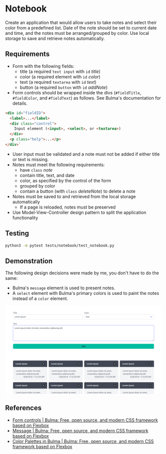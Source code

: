 # Notebook

Create an application that would allow users to take notes and select their color from a predefined list.
Date of the note should be set to current date and time, and the notes must be arranged/grouped by color.
Use local storage to save and retrieve notes automatically.

## Requirements

- Form with the following fields:
  - title (a required `text input` with `id` *title*)
  - color (a required element with `id` *color*)
  - text (a required `textarea` with `id` *text*)
  - button (a required `button` with `id` *addNote*)
- Form controls should be wrapped inside the divs (`#fieldTitle`, `#fieldColor`, and `#fieldText`) as follows. See Bulma's documentation for details.

```html
<div id="fieldID">
  <label>...</label>
  <div class="control">
    Input element (<input>, <select>, or <textarea>)
  </div>
  <p class="help">...</p>
</div>`
```

- User input must be validated and a note must not be added if either title or text is missing.
- Notes must meet the following requirements:
  - have `class` *note*
  - contain title, text, and date
  - color, as specified by the control of the form
  - grouped by color
  - contain a button (with `class` *deleteNote*) to delete a note
- Notes must be saved to and retrieved from the local storage automatically
  - If a page is reloaded, notes must be preserved
- Use Model-View-Controller design pattern to split the application functionality

## Testing

```bash
python3 -m pytest tests/notebook/test_notebook.py
```

## Demonstration

The following design decisions were made by me, you don't have to do the same:

- Bulma's `message` element is used to present notes.
- A `select` element with Bulma's primary colors is used to paint the notes instead of a `color` element.

![Notes](notes.png)

## References

- [Form controls | Bulma: Free, open source, and modern CSS framework based on Flexbox](https://bulma.io/documentation/form/general/)
- [Message | Bulma: Free, open source, and modern CSS framework based on Flexbox](https://bulma.io/documentation/components/message/)
- [Color Palettes in Bulma | Bulma: Free, open source, and modern CSS framework based on Flexbox](https://bulma.io/documentation/features/color-palettes/)
